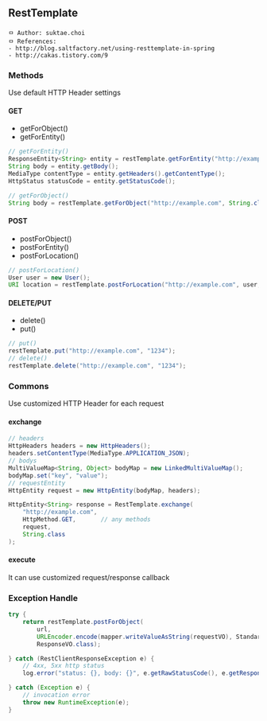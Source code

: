 ## RestTemplate

```
ㅁ Author: suktae.choi
ㅁ References:
- http://blog.saltfactory.net/using-resttemplate-in-spring
- http://cakas.tistory.com/9
```

### Methods
Use default HTTP Header settings

#### GET
- getForObject()
- getForEntity()

```java
// getForEntity()
ResponseEntity<String> entity = restTemplate.getForEntity("http://example.com", String.class);
String body = entity.getBody();
MediaType contentType = entity.getHeaders().getContentType();
HttpStatus statusCode = entity.getStatusCode();

// getForObject()
String body = restTemplate.getForObject("http://example.com", String.class);
```

#### POST
- postForObject()
- postForEntity()
- postForLocation()

```java
// postForLocation()
User user = new User();
URI location = restTemplate.postForLocation("http://example.com", user, "1234");
```

#### DELETE/PUT
- delete()
- put()

```java
// put()
restTemplate.put("http://example.com", "1234");
// delete()
restTemplate.delete("http://example.com", "1234");
```

### Commons
Use customized HTTP Header for each request

#### exchange
```java
// headers
HttpHeaders headers = new HttpHeaders();
headers.setContentType(MediaType.APPLICATION_JSON);
// bodys
MultiValueMap<String, Object> bodyMap = new LinkedMultiValueMap();
bodyMap.set("key", "value");
// requestEntity
HttpEntity request = new HttpEntity(bodyMap, headers);

HttpEntity<String> response = RestTemplate.exchange(
    "http://example.com",
    HttpMethod.GET,       // any methods
    request,
    String.class
);
```
#### execute
It can use customized request/response callback

### Exception Handle
```java
try {
    return restTemplate.postForObject(
        url,
        URLEncoder.encode(mapper.writeValueAsString(requestVO), StandardCharsets.UTF_8.name()),
        ResponseVO.class);

} catch (RestClientResponseException e) {
    // 4xx, 5xx http status
    log.error("status: {}, body: {}", e.getRawStatusCode(), e.getResponseBodyAsString());

} catch (Exception e) {
    // invocation error
    throw new RuntimeException(e);
}
```
